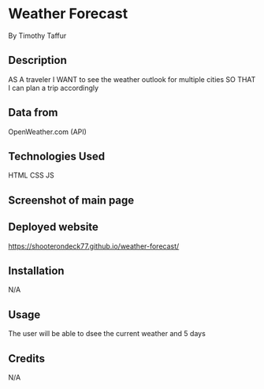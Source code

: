 # Weather Forecast

By Timothy Taffur

## Description 

AS A traveler
I WANT to see the weather outlook for multiple cities
SO THAT I can plan a trip accordingly

## Data from 

OpenWeather.com (API)

## Technologies Used
HTML
CSS
JS

## Screenshot of main page


## Deployed website

https://shooterondeck77.github.io/weather-forecast/

## Installation
N/A

## Usage
The user will be able to dsee the current weather and 5 days


## Credits
N/A